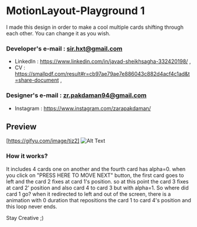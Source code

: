 # MotionLayout-Playground 1

I made this design in order to make a cool multiple cards shifting through each other. You can change it as you wish.


   ### **Developer's e-mail : sir.hxt@gmail.com** 
   - LinkedIn : https://www.linkedin.com/in/javad-sheikhsagha-332420198/ ,
   - CV :  https://smallpdf.com/result#r=cb97ae79ae7e886043c882d4acf4c1ad&t=share-document ,
    
   ### **Designer's e-mail : zr.pakdaman94@gmail.com** 
   - Instagram : https://www.instagram.com/zarapakdaman/

## Preview
[https://gifyu.com/image/tiz2]
![Alt Text](https://github.com/JavadSheikhsagha/MotionLayout-Playground1/blob/main/20210422_143747.gif)

### How it works?

It includes 4 cards one on another and the fourth card has alpha=0. when you click on "PRESS HERE TO MOVE NEXT" button, the first card goes to left and the card 2 fixes at card 1's position. so at this point the card 3 fixes at card 2' position and also card 4 to card 3 but with alpha=1. So where did card 1 go? when it redirected to left and out of the screen, there is a animation with 0 duration that repositions the card 1 to card 4's position and this loop never ends.

Stay Creative ;)

